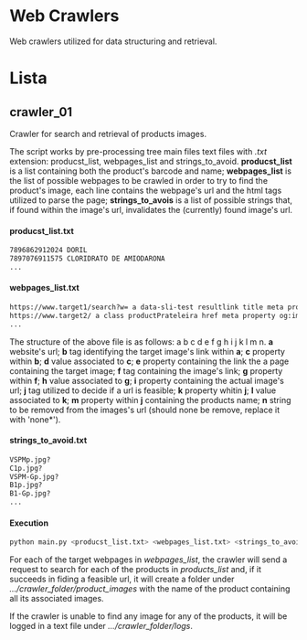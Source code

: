 # Web Crawlers
Web crawlers utilized for data structuring and retrieval.

# Lista

## crawler_01
Crawler for search and retrieval of products images.

The script works by pre-processing tree main files text files with _.txt_ extension: producst_list, webpages_list and strings_to_avoid. **producst_list** is a list containing both the product's barcode and name; **webpages_list** is the list of possible webpages to be crawled in order to try to find the product's image, each line contains the webpage's url and the html tags utilized to parse the page; **strings_to_avois** is a list of possible strings that, if found within the image's url, invalidates the (currently) found image's url.

#### producst_list.txt
```txt
7896862912024 DORIL
7897076911575 CLORIDRATO DE AMIODARONA
...
```
#### webpages_list.txt
```txt
https://www.target1/search?w= a data-sli-test resultlink title meta property og:image content meta property og:title content ?width=135&height=135
https://www.target2/ a class productPrateleira href meta property og:image content meta property og:title content none*
...
```
The structure of the above file is as follows: a b c d e f g h i j k l m n. **a** website's url; **b** tag identifying the target image's link within **a**; **c** property within **b**; **d** value associated to **c**; **e** property containing the link the a page containing the target image; **f** tag containing the image's link; **g** property within **f**; **h** value associated to **g**; **i** property containing the actual image's url; **j** tag utilized to decide if a url is feasible; **k** property whitin **j**; **l** value associated to **k**; **m** property within **j** containing the products name; **n** string to be removed from the images's url (should none be remove, replace it with 'none*').

#### strings_to_avoid.txt
```txt
VSPMp.jpg?
C1p.jpg?
VSPM-Gp.jpg?
B1p.jpg?
B1-Gp.jpg?
...
```
#### Execution
```py
python main.py <producst_list.txt> <webpages_list.txt> <strings_to_avoid.txt>
```
For each of the target webpages in _webpages_list_, the crawler will send a request to search for each of the products in _products_list_ and, if it succeeds in fiding a feasible url, it will create a folder under _.../crawler_folder/product_images_ with the name of the product containing all its associated images.

If the crawler is unable to find any image for any of the products, it will be logged in a text file under _.../crawler_folder/logs_.
